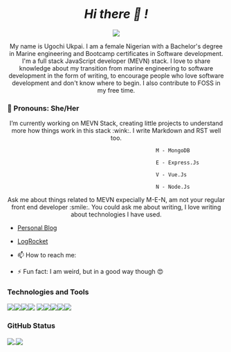 <h1 align='center'><i>Hi there 👋 !</i></h1>

<div align="center">
<img src=https://fiverr-res.cloudinary.com/images/t_main1,q_auto,f_auto,q_auto,f_auto/gigs/139342650/original/d6f207059618517eadd7347980331a5b02b7a306/be-your-software-engineer-or-software-developer-and-web-application-developer.jpg>
</div>

<p align='center'>My name is Ugochi Ukpai. 
I am a female Nigerian with a Bachelor's degree in Marine engineering and Bootcamp certificates in Software development. I'm a full stack JavaScript developer (MEVN) stack. I love to share knowledge about my transition from marine engineering to software development in the form of writing, to encourage people who love software development and don't know where to begin. I also contribute to FOSS in my free time.</p>

###  :girl: Pronouns: She/Her

<p align='center'>I’m currently working on MEVN Stack, creating little projects to understand more how things work in this stack :wink:. I write Markdown and RST well too.</p>

                                                    M - MongoDB

                                                    E - Express.Js

                                                    V - Vue.Js

                                                    N - Node.Js

<p align='center'>Ask me about things related to MEVN expecially M-E-N, am not your regular front end developer :smile:. You could ask me about writing, I love writing about technologies I have used.</p>

   - [Personal Blog](http://hannydevelop.hashnode.dev/)
   - [LogRocket](https://blog.logrocket.com/author/ukpaiugochi/)

- 📫 How to reach me:

- ⚡ Fun fact: I am weird, but in a good way though :heart_eyes:

### Technologies and Tools

![](https://img.shields.io/badge/<Code>-<Vue>-informational?style=flat&logo=<LOGO_NAME>&logoColor=white&color=2bbc8a)![](https://img.shields.io/badge/<Code>-<Express>-informational?style=flat&logo=<LOGO_NAME>&logoColor=white&color=2bbc8a)![](https://img.shields.io/badge/<Code>-<Vanilla_JavaScript>-informational?style=flat&logo=<LOGO_NAME>&logoColor=white&color=2bbc8a)![](https://img.shields.io/badge/<Technology>-<Node_Js>-informational?style=flat&logo=<LOGO_NAME>&logoColor=white&color=2bbc8a)
![](https://img.shields.io/badge/<Technology>-<MongoDB>-informational?style=flat&logo=<LOGO_NAME>&logoColor=white&color=2bbc8a)![](https://img.shields.io/badge/<Shell>-<Bash>-informational?style=flat&logo=<LOGO_NAME>&logoColor=white&color=2bbc8a)![](https://img.shields.io/badge/<Markup>-<HTML>-informational?style=flat&logo=<LOGO_NAME>&logoColor=white&color=2bbc8a)![](https://img.shields.io/badge/<Markup>-<Markdown>-informational?style=flat&logo=<LOGO_NAME>&logoColor=white&color=2bbc8a)![](https://img.shields.io/badge/<Text>-<RST>-informational?style=flat&logo=<LOGO_NAME>&logoColor=white&color=2bbc8a)


### GitHub Status

<a href="https://github.com/hannydevelop/github-readme-stats">
  <img align="center" src="https://github-readme-stats.vercel.app/api/top-langs/?username=hannydevelop&show_icons=true&theme=radical" />
</a>
<a href="https://github.com/anuraghazra/convoychat">
  <img align="center" src="https://github-readme-stats.vercel.app/api?username=hannydevelop&show_icons=true&theme=radical" />
</a>


<!--
**hannydevelop/hannydevelop** is a ✨ _special_ ✨ repository because its `README.md` (this file) appears on your GitHub profile.
-->
